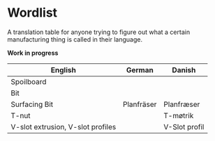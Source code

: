 # Wordlist
A translation table for anyone trying to figure out what a certain manufacturing thing is called in their language.

**Work in progress**

| English                           | German     | Danish        |
|-----------------------------------|------------|---------------|
| Spoilboard                        |            |               |
| Bit                               |            |               |
| Surfacing Bit                     | Planfräser | Planfræser    |
| T-nut                             |            | T-møtrik      |
| V-slot extrusion, V-slot profiles |            | V-Slot profil |
